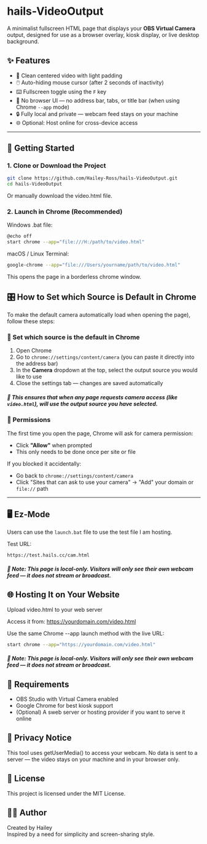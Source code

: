 # hails-VideoOutput

A minimalist fullscreen HTML page that displays your **OBS Virtual Camera** output, designed for use as a browser overlay, kiosk display, or live desktop background.

## ✨ Features

- 🎥 Clean centered video with light padding
- 🖱️ Auto-hiding mouse cursor (after 2 seconds of inactivity)
- ⌨️ Fullscreen toggle using the `F` key
- 🚫 No browser UI — no address bar, tabs, or title bar (when using Chrome `--app` mode)
- 🔒 Fully local and private — webcam feed stays on your machine
- 🌐 Optional: Host online for cross-device access

---

## 🚀 Getting Started

### 1. Clone or Download the Project

```bash
git clone https://github.com/Hailey-Ross/hails-VideoOutput.git
cd hails-VideoOutput
```

Or manually download the video.html file. 
 
### 2. Launch in Chrome (Recommended)
Windows .bat file:

```bash
@echo off
start chrome --app="file:///H:/path/to/video.html"
```

macOS / Linux Terminal:

```bash
google-chrome --app="file:///Users/yourname/path/to/video.html"
```

This opens the page in a borderless chrome window.

## 🎛️ How to Set which Source is Default in Chrome

To make the default camera automatically load when opening the page), follow these steps:

### 🔧 Set which source is the default in Chrome

1. Open Chrome
2. Go to `chrome://settings/content/camera` (you can paste it directly into the address bar)
3. In the **Camera** dropdown at the top, select the output source you would like to use
4. Close the settings tab — changes are saved automatically

##### 📌 This ensures that when any page requests camera access (like `video.html`), will use the output source you have selected.

### 🔐 Permissions

The first time you open the page, Chrome will ask for camera permission:

- Click **"Allow"** when prompted
- This only needs to be done once per site or file

If you blocked it accidentally:
- Go back to `chrome://settings/content/camera`
- Click "Sites that can ask to use your camera" → "Add" your domain or `file://` path

---

## 🖥️ Ez-Mode
Users can use the `launch.bat` file to use the test file I am hosting.

Test URL:

```https://test.hails.cc/cam.html```

##### 📌 Note: This page is local-only. Visitors will only see their own webcam feed — it does not stream or broadcast.

## 🌐 Hosting It on Your Website

Upload video.html to your web server

Access it from:
https://yourdomain.com/video.html

Use the same Chrome --app launch method with the live URL:

```bash
start chrome --app="https://yourdomain.com/video.html"
```
##### 📌 Note: This page is local-only. Visitors will only see their own webcam feed — it does not stream or broadcast.

## 🧰 Requirements
- OBS Studio with Virtual Camera enabled
- Google Chrome for best kiosk support
- (Optional) A sweb server or hosting provider if you want to serve it online

## 🔐 Privacy Notice

This tool uses getUserMedia() to access your webcam. No data is sent to a server — the video stays on your machine and in your browser only.

## 📄 License
This project is licensed under the MIT License.

## 🙋‍♀️ Author
Created by Hailey  
Inspired by a need for simplicity and screen-sharing style.  
